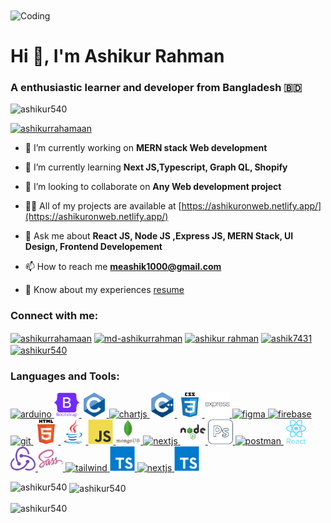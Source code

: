 
<!-- [![MasterHead](https://media.licdn.com/dms/image/D5616AQE_WZi72YNjaA/profile-displaybackgroundimage-shrink_350_1400/0/1670521461811?e=1687996800&v=beta&t=di2H84h6IFnO6PSUkhLrSvWnclmTGBZCrZGWTTtDV1w)](https://ashikuronweb.netlify.com/) -->
<!-- <p align="center"> <img src="https://i.pinimg.com/originals/66/83/3e/66833e07d6fb9eb5d724e47d0c814285.gif"
            alt="Avater image"> </p> -->
<img align="center"  alt="Coding" src="https://i.pinimg.com/originals/66/83/3e/66833e07d6fb9eb5d724e47d0c814285.gif">

<h1 align="left">Hi 👋, I'm Ashikur Rahman</h1>
<h3 align="left">A enthusiastic learner and developer from Bangladesh 🇧🇩
</h3>

<p align="left"> <img src="https://komarev.com/ghpvc/?username=ashikur540&label=Profile%20views&color=0e75b6&style=flat" alt="ashikur540" /> </p>


<p align="left"> <a href="https://twitter.com/ashikurrahamaan" target="blank"><img src="https://img.shields.io/twitter/follow/ashikurrahamaan?logo=twitter&style=for-the-badge" alt="ashikurrahamaan" /></a> </p>

- 🔭 I’m currently working on **MERN stack Web development**

- 🌱 I’m currently learning **Next JS,Typescript, Graph QL, Shopify**

- 👯 I’m looking to collaborate on **Any Web development project**

- 👨‍💻 All of my projects are available at [https://ashikuronweb.netlify.app/](https://ashikuronweb.netlify.app/)

- 💬 Ask me about **React JS, Node JS ,Express JS, MERN Stack, UI Design, Frontend Developement**

- 📫 How to reach me **meashik1000@gmail.com**

- 📄 Know about my experiences [resume](https://drive.google.com/file/d/121yCvfxXsoWnPQmLUyJ9-7MZFVRWhgyQ/view?usp=sharing)

<h3 align="left">Connect with me:</h3>
<p align="left">
<a href="https://twitter.com/ashikurrahamaan" target="blank"><img align="center" src="https://raw.githubusercontent.com/rahuldkjain/github-profile-readme-generator/master/src/images/icons/Social/twitter.svg" alt="ashikurrahamaan" height="30" width="40" /></a>
<a href="https://linkedin.com/in/md-ashikurrahman" target="blank"><img align="center" src="https://raw.githubusercontent.com/rahuldkjain/github-profile-readme-generator/master/src/images/icons/Social/linked-in-alt.svg" alt="md-ashikurrahman" height="30" width="40" /></a>
<a href="https://fb.com/ashikur rahman" target="blank"><img align="center" src="https://raw.githubusercontent.com/rahuldkjain/github-profile-readme-generator/master/src/images/icons/Social/facebook.svg" alt="ashikur rahman" height="30" width="40" /></a>
<a href="https://instagram.com/ashik7431" target="blank"><img align="center" src="https://raw.githubusercontent.com/rahuldkjain/github-profile-readme-generator/master/src/images/icons/Social/instagram.svg" alt="ashik7431" height="30" width="40" /></a>
<a href="https://www.leetcode.com/ashikur35-540" target="blank"><img align="center" src="https://raw.githubusercontent.com/rahuldkjain/github-profile-readme-generator/master/src/images/icons/Social/leet-code.svg" alt="ashikur540" height="30" width="40" /></a>
</p>

<h3 align="left">Languages and Tools:</h3>
<p align="left"> <a href="https://www.arduino.cc/" target="_blank" rel="noreferrer"> <img src="https://cdn.worldvectorlogo.com/logos/arduino-1.svg" alt="arduino" width="40" height="40"/> </a> <a href="https://getbootstrap.com" target="_blank" rel="noreferrer"> <img src="https://raw.githubusercontent.com/devicons/devicon/master/icons/bootstrap/bootstrap-plain-wordmark.svg" alt="bootstrap" width="40" height="40"/> </a> <a href="https://www.cprogramming.com/" target="_blank" rel="noreferrer"> <img src="https://raw.githubusercontent.com/devicons/devicon/master/icons/c/c-original.svg" alt="c" width="40" height="40"/> </a> <a href="https://www.chartjs.org" target="_blank" rel="noreferrer"> <img src="https://www.chartjs.org/media/logo-title.svg" alt="chartjs" width="40" height="40"/> </a> <a href="https://www.w3schools.com/cpp/" target="_blank" rel="noreferrer"> <img src="https://raw.githubusercontent.com/devicons/devicon/master/icons/cplusplus/cplusplus-original.svg" alt="cplusplus" width="40" height="40"/> </a> <a href="https://www.w3schools.com/css/" target="_blank" rel="noreferrer"> <img src="https://raw.githubusercontent.com/devicons/devicon/master/icons/css3/css3-original-wordmark.svg" alt="css3" width="40" height="40"/> </a> <a href="https://expressjs.com" target="_blank" rel="noreferrer"> <img src="https://raw.githubusercontent.com/devicons/devicon/master/icons/express/express-original-wordmark.svg" alt="express" width="40" height="40"/> </a> <a href="https://www.figma.com/" target="_blank" rel="noreferrer"> <img src="https://www.vectorlogo.zone/logos/figma/figma-icon.svg" alt="figma" width="40" height="40"/> </a> <a href="https://firebase.google.com/" target="_blank" rel="noreferrer"> <img src="https://www.vectorlogo.zone/logos/firebase/firebase-icon.svg" alt="firebase" width="40" height="40"/> </a> <a href="https://git-scm.com/" target="_blank" rel="noreferrer"> <img src="https://www.vectorlogo.zone/logos/git-scm/git-scm-icon.svg" alt="git" width="40" height="40"/> </a> <a href="https://www.w3.org/html/" target="_blank" rel="noreferrer"> <img src="https://raw.githubusercontent.com/devicons/devicon/master/icons/html5/html5-original-wordmark.svg" alt="html5" width="40" height="40"/> </a> <a href="https://www.java.com" target="_blank" rel="noreferrer"> <img src="https://raw.githubusercontent.com/devicons/devicon/master/icons/java/java-original.svg" alt="java" width="40" height="40"/> </a> <a href="https://developer.mozilla.org/en-US/docs/Web/JavaScript" target="_blank" rel="noreferrer"> <img src="https://raw.githubusercontent.com/devicons/devicon/master/icons/javascript/javascript-original.svg" alt="javascript" width="40" height="40"/> </a> <a href="https://www.mongodb.com/" target="_blank" rel="noreferrer"> <img src="https://raw.githubusercontent.com/devicons/devicon/master/icons/mongodb/mongodb-original-wordmark.svg" alt="mongodb" width="40" height="40"/> </a> <a href="https://nextjs.org/" target="_blank" rel="noreferrer"> <img src="https://cdn.worldvectorlogo.com/logos/nextjs-2.svg" alt="nextjs" width="40" height="40"/> </a> <a href="https://nodejs.org" target="_blank" rel="noreferrer"> <img src="https://raw.githubusercontent.com/devicons/devicon/master/icons/nodejs/nodejs-original-wordmark.svg" alt="nodejs" width="40" height="40"/> </a> <a href="https://www.photoshop.com/en" target="_blank" rel="noreferrer"> <img src="https://raw.githubusercontent.com/devicons/devicon/master/icons/photoshop/photoshop-line.svg" alt="photoshop" width="40" height="40"/> </a> <a href="https://postman.com" target="_blank" rel="noreferrer"> <img src="https://www.vectorlogo.zone/logos/getpostman/getpostman-icon.svg" alt="postman" width="40" height="40"/> </a> <a href="https://reactjs.org/" target="_blank" rel="noreferrer"> <img src="https://raw.githubusercontent.com/devicons/devicon/master/icons/react/react-original-wordmark.svg" alt="react" width="40" height="40"/> </a> <a href="https://redux.js.org" target="_blank" rel="noreferrer"> <img src="https://raw.githubusercontent.com/devicons/devicon/master/icons/redux/redux-original.svg" alt="redux" width="40" height="40"/> </a> <a href="https://sass-lang.com" target="_blank" rel="noreferrer"> <img src="https://raw.githubusercontent.com/devicons/devicon/master/icons/sass/sass-original.svg" alt="sass" width="40" height="40"/> </a> <a href="https://tailwindcss.com/" target="_blank" rel="noreferrer"> <img src="https://www.vectorlogo.zone/logos/tailwindcss/tailwindcss-icon.svg" alt="tailwind" width="40" height="40"/> </a> <a href="https://www.typescriptlang.org/" target="_blank" rel="noreferrer"> <img src="https://raw.githubusercontent.com/devicons/devicon/master/icons/typescript/typescript-original.svg" alt="typescript" width="40" height="40"/> </a><a href="https://nextjs.org/" target="_blank" rel="noreferrer"> <img src="https://cdn.worldvectorlogo.com/logos/nextjs-2.svg" alt="nextjs" width="40" height="40"/> </a> <a href="https://www.typescriptlang.org/" target="_blank" rel="noreferrer"> <img src="https://raw.githubusercontent.com/devicons/devicon/master/icons/typescript/typescript-original.svg" alt="typescript" width="40" height="40"/> </a>
</p>


<p><img align="left" src="https://github-readme-stats.vercel.app/api/top-langs?username=ashikur540&show_icons=true&locale=en&layout=compact" alt="ashikur540" /></p>

<p>&nbsp;<img align="center" src="https://github-readme-stats.vercel.app/api?username=ashikur540&show_icons=true&locale=en" alt="ashikur540" /></p>

<p><img align="center" src="https://github-readme-streak-stats.herokuapp.com/?user=ashikur540&" alt="ashikur540" /></p>

   
